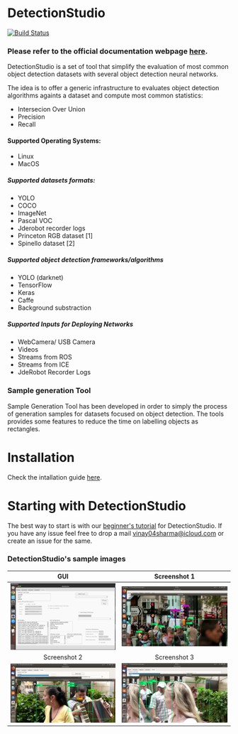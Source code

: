 # DetectionStudio

[![Build Status](https://travis-ci.org/JdeRobot/DetectionSuite.svg?branch=master)](https://travis-ci.org/JdeRobot/DetectionSuite)

### Please refer to the official documentation webpage [here](https://jderobot.github.io/DetectionStudio/).

DetectionStudio is a set of tool that simplify the evaluation of most common object detection datasets with several object detection neural networks.

The idea is to offer a generic infrastructure to evaluates object detection algorithms againts a dataset and compute most common statistics:
* Intersecion Over Union
* Precision
* Recall

#### Supported Operating Systems:
* Linux
* MacOS


##### Supported datasets formats:
* YOLO
* COCO
* ImageNet
* Pascal VOC
* Jderobot recorder logs
* Princeton RGB dataset [1]
* Spinello dataset [2]

##### Supported object detection frameworks/algorithms
* YOLO (darknet)
* TensorFlow
* Keras
* Caffe
* Background substraction

##### Supported Inputs for Deploying Networks
* WebCamera/ USB Camera
* Videos
* Streams from ROS
* Streams from ICE
* JdeRobot Recorder Logs


### Sample generation Tool
Sample Generation Tool has been developed in order to simply the process of generation samples for datasets focused on object detection. The tools provides some features to reduce the time on labelling objects as rectangles.


# Installation

Check the intallation guide [here](https://jderobot.github.io/DetectionStudio/installation/).

# Starting with DetectionStudio
The best way to start is with our [beginner's tutorial](https://jderobot.github.io/DetectionStudio/functionality/tutorial/) for DetectionStudio.
If you have any issue feel free to drop a mail <vinay04sharma@icloud.com> or create an issue for the same.

### DetectionStudio's sample images

GUI             |  Screenshot 1
:-------------------------:|:-------------------------:
![](docs/assets/images/detection_studio_gui.png)  |  ![](./docs/assets/images/screen1.png)   
Screenshot 2             |  Screenshot 3
![](./docs/assets/images/screen2.png) |  ![](./docs/assets/images/screen3.png)

